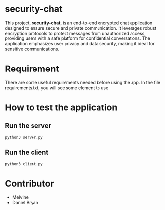 # security-chat
This project, **security-chat**, is an end-to-end encrypted chat application designed to ensure secure and private communication. It leverages robust encryption protocols to protect messages from unauthorized access, providing users with a safe platform for confidential conversations. The application emphasizes user privacy and data security, making it ideal for sensitive communications.

# Requirement
There are some useful requirements needed before using the app. In the file requirements.txt, you will see some element to use

# How to test the application

## Run the server
```bash
python3 server.py
```

## Run the client
```bash
python3 client.py
```


# Contributor
- Melvine
- Daniel Bryan